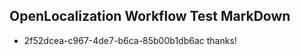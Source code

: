 ## OpenLocalization Workflow Test MarkDown
* 2f52dcea-c967-4de7-b6ca-85b00b1db6ac thanks!

<!--HONumber=Jul16_HO3-->


